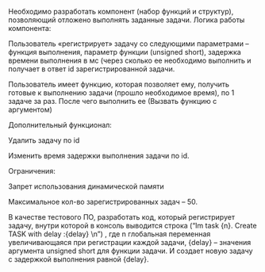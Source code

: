 Необходимо разработать компонент (набор функций и структур), позволяющий отложено выполнять заданные задачи. Логика работы компонента:

Пользователь «регистрирует» задачу со следующими параметрами – функция выполнения, параметр функции (unsigned short), задержка времени выполнения в мс (через сколько ее необходимо выполнить и получает в ответ id зарегистрированной задачи.

Пользователь имеет функцию, которая позволяет ему, получить готовые к выполнению задачи (прошло необходимое время), по 1 задаче за раз. После чего выполнить ее (Вызвать функцию с аргументом)

Дополнительный функционал:

Удалить задачу по id

Изменить время задержки выполнения задачи по id.

Ограничения:

Запрет использования динамической памяти

Максимальное кол-во зарегистрированных задач – 50.

В качестве тестового ПО, разработать код, который регистрирует задачу, внутри которой в консоль выводится строка (“Im task {n}. Create TASK with delay :{delay} \n”) , где n глобальная переменная увеличивающаяся при регистрации каждой задачи, {delay} – значения аргумента unsigned short для функции задачи. И создает новую задачу с задержкой выполнения равной {delay}.
